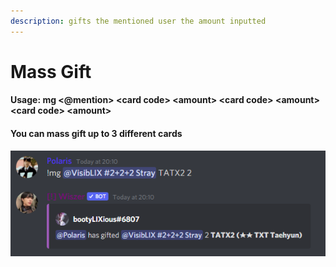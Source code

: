 ```yaml
---
description: gifts the mentioned user the amount inputted
---
```


# Mass Gift

#### Usage: mg <@mention> \<card code> \<amount> \<card code> \<amount> \<card code> \<amount>
#### You can mass gift up to 3 different cards

![Using the command will look like this](<../.gitbook/assets/image (11).png>)
